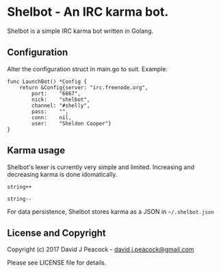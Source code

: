 # Shelbot - An IRC karma bot.

Shelbot is a simple IRC karma bot written in Golang.

## Configuration

Alter the configuration struct in main.go to suit.  Example:

```
func LaunchBot() *Config {
	return &Config{server: "irc.freenode.org",
		port:    "6667",
		nick:    "shelbot",
		channel: "#shelly",
		pass:    "",
		conn:    nil,
		user:    "Sheldon Cooper"}
}
```

## Karma usage

Shelbot's lexer is currently very simple and limited.  Increasing and decreasing karma is done idomatically.

`string++`

`string--`

For data persistence, Shelbot stores karma as a JSON in `~/.shelbot.json`

## License and Copyright

Copyright (c) 2017 David J Peacock - david.j.peacock@gmail.com

Please see LICENSE file for details.
